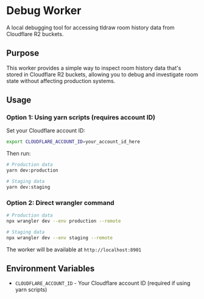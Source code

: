 # Debug Worker

A local debugging tool for accessing tldraw room history data from Cloudflare R2 buckets.

## Purpose

This worker provides a simple way to inspect room history data that's stored in Cloudflare R2 buckets, allowing you to debug and investigate room state without affecting production systems.

## Usage

### Option 1: Using yarn scripts (requires account ID)

Set your Cloudflare account ID:

```bash
export CLOUDFLARE_ACCOUNT_ID=your_account_id_here
```

Then run:

```bash
# Production data
yarn dev:production

# Staging data
yarn dev:staging
```

### Option 2: Direct wrangler command

```bash
# Production data
npx wrangler dev --env production --remote

# Staging data
npx wrangler dev --env staging --remote
```

The worker will be available at `http://localhost:8901`

## Environment Variables

- `CLOUDFLARE_ACCOUNT_ID` - Your Cloudflare account ID (required if using yarn scripts)
